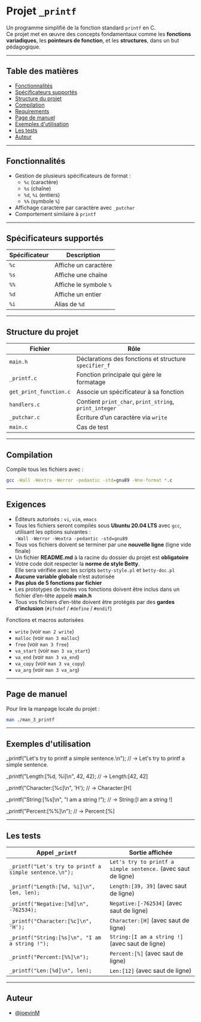 # Projet `_printf`

Un programme simplifié de la fonction standard `printf` en C.  
Ce projet met en œuvre des concepts fondamentaux comme les **fonctions variadiques**, les **pointeurs de fonction**, et les **structures**, dans un but pédagogique.

---

## Table des matières

- [Fonctionnalités](#fonctionnalités)
- [Spécificateurs supportés](#spécificateurs-supportés)
- [Structure du projet](#structure-du-projet)
- [Compilation](#compilation)
- [Requirements](#requirements)
- [Page de manuel](#page-de-manuel)
- [Exemples d'utilisation](#exemples-dutilisation)
- [Les tests](#les-tests)
- [Auteur](#auteur)

---

## Fonctionnalités

- Gestion de plusieurs spécificateurs de format :
  - `%c` (caractère)
  - `%s` (chaîne)
  - `%d`, `%i` (entiers)
  - `%%` (symbole `%`)
- Affichage caractère par caractère avec `_putchar`
- Comportement similaire à `printf`

---

## Spécificateurs supportés

| Spécificateur | Description                        |
|---------------|------------------------------------|
| `%c`          | Affiche un caractère                |
| `%s`          | Affiche une chaîne                  |
| `%%`          | Affiche le symbole `%`              |
| `%d`          | Affiche un entier  |
| `%i`          | Alias de `%d`                       |

---

## Structure du projet

| Fichier                | Rôle                                                  |
|------------------------|--------------------------------------------------------|
| `main.h`               | Déclarations des fonctions et structure `specifier_f` |
| `_printf.c`            | Fonction principale qui gère le formatage             |
| `get_print_function.c` | Associe un spécificateur à sa fonction                |
| `handlers.c`           | Contient `print_char`, `print_string`, `print_integer` |
| `_putchar.c`           | Écriture d’un caractère via `write`                   |
| `main.c`               | Cas de test                                            |

---

## Compilation

Compile tous les fichiers avec :

```bash
gcc -Wall -Wextra -Werror -pedantic -std=gnu89 -Wno-format *.c
```
---

## Exigences

- Éditeurs autorisés : `vi`, `vim`, `emacs`
- Tous les fichiers seront compilés sous **Ubuntu 20.04 LTS** avec `gcc`, utilisant les options suivantes :  
  `-Wall -Werror -Wextra -pedantic -std=gnu89`
- Tous vos fichiers doivent se terminer par une **nouvelle ligne** (ligne vide finale)
- Un fichier **README.md** à la racine du dossier du projet est **obligatoire**
- Votre code doit respecter la **norme de style Betty**.  
  Elle sera vérifiée avec les scripts `betty-style.pl` et `betty-doc.pl`
- **Aucune variable globale** n’est autorisée
- **Pas plus de 5 fonctions par fichier**
- Les prototypes de toutes vos fonctions doivent être inclus dans un fichier d’en-tête appelé **main.h**
- Tous vos fichiers d’en-tête doivent être protégés par des **gardes d’inclusion** (`#ifndef` / `#define` / `#endif`)

 Fonctions et macros autorisées

- `write` (voir `man 2 write`)
- `malloc` (voir `man 3 malloc`)
- `free` (voir `man 3 free`)
- `va_start` (voir `man 3 va_start`)
- `va_end` (voir `man 3 va_end`)
- `va_copy` (voir `man 3 va_copy`)
- `va_arg` (voir `man 3 va_arg`)

---

## Page de manuel

Pour lire la manpage locale du projet :

```bash
man ./man_3_printf
```
---

## Exemples d'utilisation

_printf("Let's try to printf a simple sentence.\n");
// → Let's try to printf a simple sentence.

_printf("Length:[%d, %i]\n", 42, 42);
// → Length:[42, 42]

_printf("Character:[%c]\n", 'H');
// → Character:[H]

_printf("String:[%s]\n", "I am a string !");
// → String:[I am a string !]

_printf("Percent:[%%]\n");
// → Percent:[%]

---

## Les tests

| Appel `_printf`                                        | Sortie affichée                                               |
| ------------------------------------------------------ | ------------------------------------------------------------- |
| `_printf("Let's try to printf a simple sentence.\n");` | `Let's try to printf a simple sentence.` (avec saut de ligne) |
| `_printf("Length:[%d, %i]\n", len, len);`              | `Length:[39, 39]` (avec saut de ligne)                        |
| `_printf("Negative:[%d]\n", -762534);`                 | `Negative:[-762534]` (avec saut de ligne)                     |
| `_printf("Character:[%c]\n", 'H');`                    | `Character:[H]` (avec saut de ligne)                          |
| `_printf("String:[%s]\n", "I am a string !");`         | `String:[I am a string !]` (avec saut de ligne)               |
| `_printf("Percent:[%%]\n");`                           | `Percent:[%]` (avec saut de ligne)                            |
| `_printf("Len:[%d]\n", len);`                          | `Len:[12]` (avec saut de ligne)                               |

---

## Auteur

- [@joevinM](https://www.github.com/joevinM)